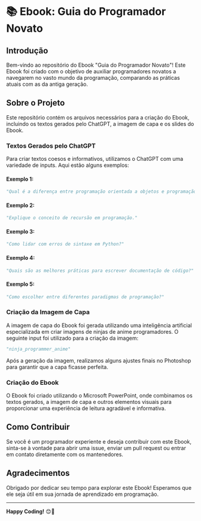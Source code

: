 # 📚 Ebook: Guia do Programador Novato

## Introdução

Bem-vindo ao repositório do Ebook "Guia do Programador Novato"! Este Ebook foi criado com o objetivo de auxiliar programadores novatos a navegarem no vasto mundo da programação, comparando as práticas atuais com as da antiga geração.

## Sobre o Projeto

Este repositório contém os arquivos necessários para a criação do Ebook, incluindo os textos gerados pelo ChatGPT, a imagem de capa e os slides do Ebook.

### Textos Gerados pelo ChatGPT

Para criar textos coesos e informativos, utilizamos o ChatGPT com uma variedade de inputs. Aqui estão alguns exemplos:

#### Exemplo 1:

```python
"Qual é a diferença entre programação orientada a objetos e programação funcional?"
```

#### Exemplo 2:

```python
"Explique o conceito de recursão em programação."
```

#### Exemplo 3:

```python
"Como lidar com erros de sintaxe em Python?"
```

#### Exemplo 4:

```python
"Quais são as melhores práticas para escrever documentação de código?"
```

#### Exemplo 5:

```python
"Como escolher entre diferentes paradigmas de programação?"
```

### Criação da Imagem de Capa

A imagem de capa do Ebook foi gerada utilizando uma inteligência artificial especializada em criar imagens de ninjas de anime programadores. O seguinte input foi utilizado para a criação da imagem:

```python
"ninja_programmer_anime"
```

Após a geração da imagem, realizamos alguns ajustes finais no Photoshop para garantir que a capa ficasse perfeita.

### Criação do Ebook

O Ebook foi criado utilizando o Microsoft PowerPoint, onde combinamos os textos gerados, a imagem de capa e outros elementos visuais para proporcionar uma experiência de leitura agradável e informativa.

## Como Contribuir

Se você é um programador experiente e deseja contribuir com este Ebook, sinta-se à vontade para abrir uma issue, enviar um pull request ou entrar em contato diretamente com os mantenedores.

## Agradecimentos

Obrigado por dedicar seu tempo para explorar este Ebook! Esperamos que ele seja útil em sua jornada de aprendizado em programação.

---

**Happy Coding!** 😊🚀
